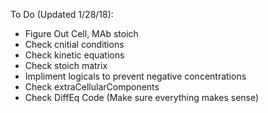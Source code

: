 To Do (Updated 1/28/18):

- Figure Out Cell, MAb stoich
- Check cnitial conditions
- Check kinetic equations
- Check stoich matrix
- Impliment logicals to prevent negative concentrations
- Check extraCellularComponents
- Check DiffEq Code (Make sure everything makes sense)
